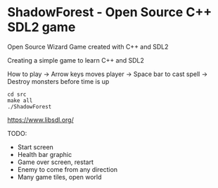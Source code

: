 # ShadowForest - Open Source C++ SDL2 game

Open Source Wizard Game created with C++ and SDL2

Creating a simple game to learn C++ and SDL2

How to play
-> Arrow keys moves player
-> Space bar to cast spell
-> Destroy monsters before time is up

```
cd src
make all
./ShadowForest
```

https://www.libsdl.org/


TODO:
* Start screen
* Health bar graphic
* Game over screen, restart
* Enemy to come from any direction
* Many game tiles, open world
